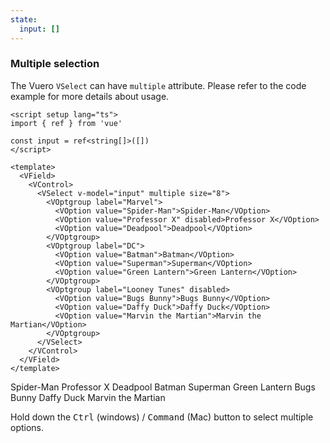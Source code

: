 ```yaml
---
state:
  input: []
---
```


### Multiple selection

The Vuero `VSelect` can have `multiple` attribute.
Please refer to the code example for more details about usage.

<!--code-->

```vue
<script setup lang="ts">
import { ref } from 'vue'

const input = ref<string[]>([])
</script>

<template>
  <VField>
    <VControl>
      <VSelect v-model="input" multiple size="8">
        <VOptgroup label="Marvel">
          <VOption value="Spider-Man">Spider-Man</VOption>
          <VOption value="Professor X" disabled>Professor X</VOption>
          <VOption value="Deadpool">Deadpool</VOption>
        </VOptgroup>
        <VOptgroup label="DC">
          <VOption value="Batman">Batman</VOption>
          <VOption value="Superman">Superman</VOption>
          <VOption value="Green Lantern">Green Lantern</VOption>
        </VOptgroup>
        <VOptgroup label="Looney Tunes" disabled>
          <VOption value="Bugs Bunny">Bugs Bunny</VOption>
          <VOption value="Daffy Duck">Daffy Duck</VOption>
          <VOption value="Marvin the Martian">Marvin the Martian</VOption>
        </VOptgroup>
      </VSelect>
    </VControl>
  </VField>
</template>
```

<!--/code-->

<!--example-->

<VField>
  <VControl>
    <VSelect v-model="frontmatter.state.input" multiple size="8">
      <VOptgroup label="Marvel">
        <VOption value="Spider-Man">Spider-Man</VOption>
        <VOption value="Professor X" disabled>Professor X</VOption>
        <VOption value="Deadpool">Deadpool</VOption>
      </VOptgroup>
      <VOptgroup label="DC">
        <VOption value="Batman">Batman</VOption>
        <VOption value="Superman">Superman</VOption>
        <VOption value="Green Lantern">Green Lantern</VOption>
      </VOptgroup>
      <VOptgroup label="Looney Tunes" disabled>
        <VOption value="Bugs Bunny">Bugs Bunny</VOption>
        <VOption value="Daffy Duck">Daffy Duck</VOption>
        <VOption value="Marvin the Martian">Marvin the Martian</VOption>
      </VOptgroup>
    </VSelect>
    <p class="help">Hold down the <kbd>Ctrl</kbd> (windows) / <kbd>Command</kbd> (Mac) button to select multiple options.</p>
  </VControl>
</VField>

<!--/example-->
